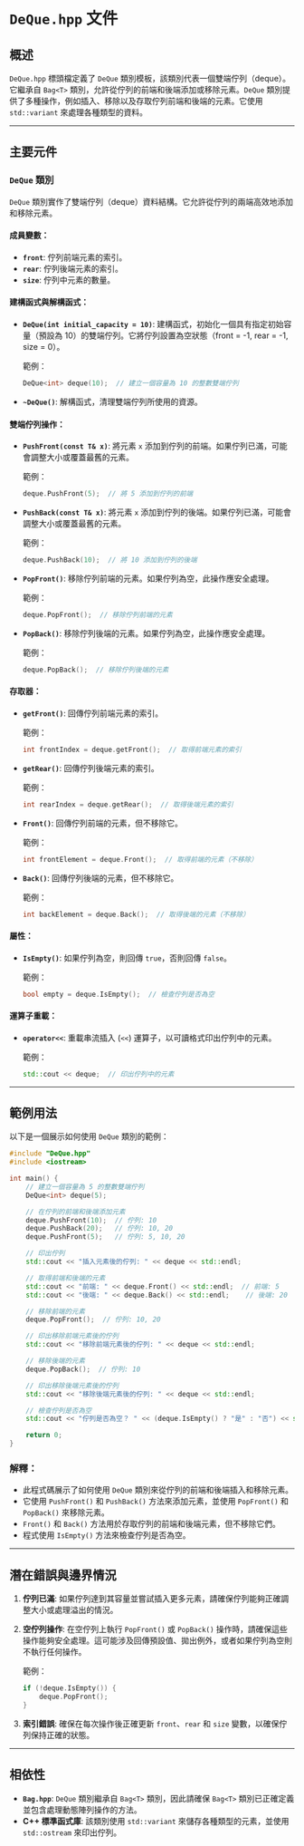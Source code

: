 # `DeQue.hpp` 文件

## 概述

`DeQue.hpp` 標頭檔定義了 `DeQue` 類別模板，該類別代表一個雙端佇列（deque）。它繼承自 `Bag<T>` 類別，允許從佇列的前端和後端添加或移除元素。`DeQue` 類別提供了多種操作，例如插入、移除以及存取佇列前端和後端的元素。它使用 `std::variant` 來處理各種類型的資料。

---

## 主要元件

### `DeQue` 類別

`DeQue` 類別實作了雙端佇列（deque）資料結構。它允許從佇列的兩端高效地添加和移除元素。

#### 成員變數：
- **`front`**: 佇列前端元素的索引。
- **`rear`**: 佇列後端元素的索引。
- **`size`**: 佇列中元素的數量。

#### 建構函式與解構函式：
- **`DeQue(int initial_capacity = 10)`**: 建構函式，初始化一個具有指定初始容量（預設為 10）的雙端佇列。它將佇列設置為空狀態（front = -1, rear = -1, size = 0）。

  範例：
  ```cpp
  DeQue<int> deque(10);  // 建立一個容量為 10 的整數雙端佇列
  ```

- **`~DeQue()`**: 解構函式，清理雙端佇列所使用的資源。

#### 雙端佇列操作：
- **`PushFront(const T& x)`**: 將元素 `x` 添加到佇列的前端。如果佇列已滿，可能會調整大小或覆蓋最舊的元素。

  範例：
  ```cpp
  deque.PushFront(5);  // 將 5 添加到佇列的前端
  ```

- **`PushBack(const T& x)`**: 將元素 `x` 添加到佇列的後端。如果佇列已滿，可能會調整大小或覆蓋最舊的元素。

  範例：
  ```cpp
  deque.PushBack(10);  // 將 10 添加到佇列的後端
  ```

- **`PopFront()`**: 移除佇列前端的元素。如果佇列為空，此操作應安全處理。

  範例：
  ```cpp
  deque.PopFront();  // 移除佇列前端的元素
  ```

- **`PopBack()`**: 移除佇列後端的元素。如果佇列為空，此操作應安全處理。

  範例：
  ```cpp
  deque.PopBack();  // 移除佇列後端的元素
  ```

#### 存取器：
- **`getFront()`**: 回傳佇列前端元素的索引。

  範例：
  ```cpp
  int frontIndex = deque.getFront();  // 取得前端元素的索引
  ```

- **`getRear()`**: 回傳佇列後端元素的索引。

  範例：
  ```cpp
  int rearIndex = deque.getRear();  // 取得後端元素的索引
  ```

- **`Front()`**: 回傳佇列前端的元素，但不移除它。

  範例：
  ```cpp
  int frontElement = deque.Front();  // 取得前端的元素（不移除）
  ```

- **`Back()`**: 回傳佇列後端的元素，但不移除它。

  範例：
  ```cpp
  int backElement = deque.Back();  // 取得後端的元素（不移除）
  ```

#### 屬性：
- **`IsEmpty()`**: 如果佇列為空，則回傳 `true`，否則回傳 `false`。

  範例：
  ```cpp
  bool empty = deque.IsEmpty();  // 檢查佇列是否為空
  ```

#### 運算子重載：
- **`operator<<`**: 重載串流插入 (`<<`) 運算子，以可讀格式印出佇列中的元素。

  範例：
  ```cpp
  std::cout << deque;  // 印出佇列中的元素
  ```

---

## 範例用法

以下是一個展示如何使用 `DeQue` 類別的範例：

```cpp
#include "DeQue.hpp"
#include <iostream>

int main() {
    // 建立一個容量為 5 的整數雙端佇列
    DeQue<int> deque(5);

    // 在佇列的前端和後端添加元素
    deque.PushFront(10);  // 佇列: 10
    deque.PushBack(20);   // 佇列: 10, 20
    deque.PushFront(5);   // 佇列: 5, 10, 20

    // 印出佇列
    std::cout << "插入元素後的佇列: " << deque << std::endl;

    // 取得前端和後端的元素
    std::cout << "前端: " << deque.Front() << std::endl;  // 前端: 5
    std::cout << "後端: " << deque.Back() << std::endl;    // 後端: 20

    // 移除前端的元素
    deque.PopFront();  // 佇列: 10, 20

    // 印出移除前端元素後的佇列
    std::cout << "移除前端元素後的佇列: " << deque << std::endl;

    // 移除後端的元素
    deque.PopBack();  // 佇列: 10

    // 印出移除後端元素後的佇列
    std::cout << "移除後端元素後的佇列: " << deque << std::endl;

    // 檢查佇列是否為空
    std::cout << "佇列是否為空？ " << (deque.IsEmpty() ? "是" : "否") << std::endl;

    return 0;
}
```

### 解釋：
- 此程式碼展示了如何使用 `DeQue` 類別來從佇列的前端和後端插入和移除元素。
- 它使用 `PushFront()` 和 `PushBack()` 方法來添加元素，並使用 `PopFront()` 和 `PopBack()` 來移除元素。
- `Front()` 和 `Back()` 方法用於存取佇列的前端和後端元素，但不移除它們。
- 程式使用 `IsEmpty()` 方法來檢查佇列是否為空。

---

## 潛在錯誤與邊界情況

1. **佇列已滿**: 如果佇列達到其容量並嘗試插入更多元素，請確保佇列能夠正確調整大小或處理溢出的情況。

2. **空佇列操作**: 在空佇列上執行 `PopFront()` 或 `PopBack()` 操作時，請確保這些操作能夠安全處理。這可能涉及回傳預設值、拋出例外，或者如果佇列為空則不執行任何操作。

   範例：
   ```cpp
   if (!deque.IsEmpty()) {
       deque.PopFront();
   }
   ```

3. **索引錯誤**: 確保在每次操作後正確更新 `front`、`rear` 和 `size` 變數，以確保佇列保持正確的狀態。

---

## 相依性

- **`Bag.hpp`**: `DeQue` 類別繼承自 `Bag<T>` 類別，因此請確保 `Bag<T>` 類別已正確定義並包含處理動態陣列操作的方法。
- **C++ 標準函式庫**: 該類別使用 `std::variant` 來儲存各種類型的元素，並使用 `std::ostream` 來印出佇列。
